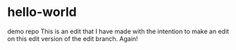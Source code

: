 # hello-world
demo repo
This is an edit that I have made with the intention to make an edit on this edit version of the edit branch.
Again!
